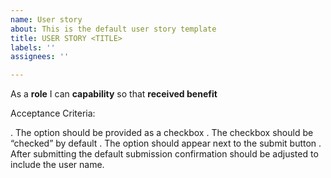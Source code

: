 ```yaml
---
name: User story
about: This is the default user story template
title: USER STORY <TITLE>
labels: ''
assignees: ''

---
```


As a **role** I can **capability** so that **received benefit**

Acceptance Criteria:

. The option should be provided as a checkbox
. The checkbox should be “checked” by default
. The option should appear next to the submit button
. After submitting the default submission confirmation should be adjusted to include the user name.
